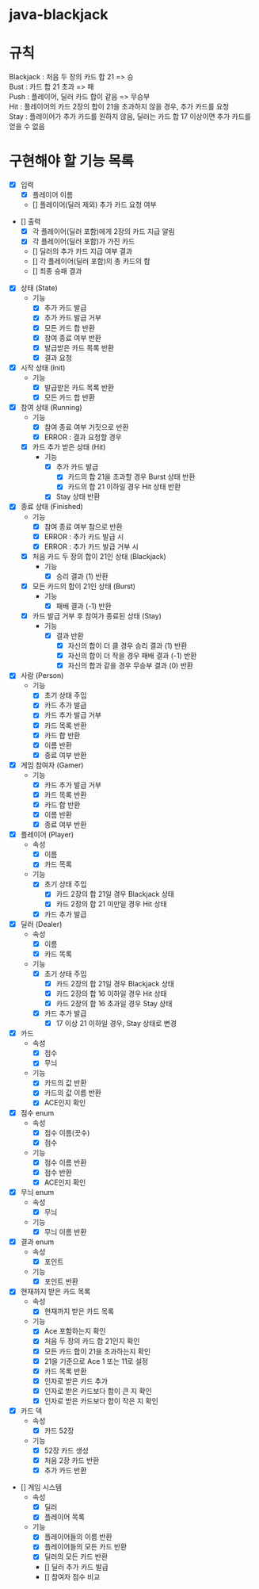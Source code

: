 # java-blackjack

# 규칙
Blackjack : 처음 두 장의 카드 합 21 => 승   
Bust : 카드 합 21 초과 => 패   
Push : 플레이어, 딜러 카드 합이 같음 => 무승부   
Hit : 플레이어의 카드 2장의 합이 21을 초과하지 않을 경우, 추가 카드를 요청   
Stay : 플레이어가 추가 카드를 원하지 않음, 딜러는 카드 합 17 이상이면 추가 카드를 얻을 수 없음

# 구현해야 할 기능 목록
- [x] 입력
    - [x] 플레이어 이름
    - [] 플레이어(딜러 제외) 추가 카드 요청 여부

- [] 출력
    - [x] 각 플레이어(딜러 포함)에게 2장의 카드 지급 알림
    - [x] 각 플레이어(딜러 포함)가 가진 카드
    - [] 딜러의 추가 카드 지급 여부 결과
    - [] 각 플레이어(딜러 포함)의 총 카드의 합
    - [] 최종 승패 결과

- [x] 상태 (State)
    - 기능
        - [x] 추가 카드 발급
        - [x] 추가 카드 발급 거부
        - [x] 모든 카드 합 반환
        - [x] 참여 종료 여부 반환
        - [x] 발급받은 카드 목록 반환
        - [x] 결과 요청

- [x] 시작 상태 (Init)
    - 기능
        - [x] 발급받은 카드 목록 반환
        - [x] 모든 카드 합 반환

- [x] 참여 상태 (Running)
    - 기능
        - [x] 참여 종료 여부 거짓으로 반환
        - [x] ERROR : 결과 요청할 경우

    - [x] 카드 추가 받은 상태 (Hit)
        - 기능
            - [x] 추가 카드 발급
                - [x] 카드의 합 21을 초과할 경우 Burst 상태 반환
                - [x] 카드의 합 21 이하일 경우 Hit 상태 반환
            - [x] Stay 상태 반환

- [x] 종료 상태 (Finished)
    - 기능
        - [x] 참여 종료 여부 참으로 반환
        - [x] ERROR : 추가 카드 발급 시
        - [x] ERROR : 추가 카드 발급 거부 시

    - [x] 처음 카드 두 장의 합이 21인 상태 (Blackjack)
        - 기능
            - [x] 승리 결과 (1) 반환
    - [x] 모든 카드의 합이 21인 상태 (Burst)
        - 기능
            - [x] 패배 결과 (-1) 반환

    - [x] 카드 발급 거부 후 참여가 종료된 상태 (Stay)
        - 기능
            - [x] 결과 반환
                - [x] 자신의 합이 더 클 경우 승리 결과 (1) 반환
                - [x] 자신의 합이 더 작을 경우 패배 결과 (-1) 반환
                - [x] 자신의 합과 같을 경우 무승부 결과 (0) 반환

- [x] 사람 (Person)
    - 기능
        - [x] 초기 상태 주입
        - [x] 카드 추가 발급
        - [x] 카드 추가 발급 거부
        - [x] 카드 목록 반환
        - [x] 카드 합 반환
        - [x] 이름 반환
        - [x] 종료 여부 반환

- [x] 게임 참여자 (Gamer)
    - 기능
        - [x] 카드 추가 발급 거부
        - [x] 카드 목록 반환
        - [x] 카드 합 반환
        - [x] 이름 반환
        - [x] 종료 여부 반환

- [x] 플레이어 (Player)
    - 속성
        - [x] 이름
        - [x] 카드 목록

    - 기능
        - [x] 초기 상태 주입
            - [x] 카드 2장의 합 21일 경우 Blackjack 상태
            - [x] 카드 2장의 합 21 미만일 경우 Hit 상태
        - [x] 카드 추가 발급

- [x] 딜러 (Dealer)
    - 속성
        - [x] 이름
        - [x] 카드 목록

    - 기능
        - [x] 초기 상태 주입
            - [x] 카드 2장의 합 21일 경우 Blackjack 상태
            - [x] 카드 2장의 합 16 이하일 경우 Hit 상태
            - [x] 카드 2장의 합 16 초과일 경우 Stay 상태
        - [x] 카드 추가 발급
            - [x] 17 이상 21 이하일 경우, Stay 상태로 변경

- [x] 카드
    - 속성
        - [x] 점수
        - [x] 무늬

    - 기능
        - [x] 카드의 값 반환
        - [x] 카드의 값 이름 반환
        - [x] ACE인지 확인

- [x] 점수 enum
    - 속성
        - [x] 점수 이름(끗수)
        - [x] 점수

    - 기능
        - [x] 점수 이름 반환
        - [x] 점수 반환
        - [x] ACE인지 확인

- [x] 무늬 enum
    - 속성
        - [x] 무늬

    - 기능
        - [x] 무늬 이름 반환

- [x] 결과 enum
    - 속성
        - [x] 포인트

    - 기능
        - [x] 포인트 반환

- [x] 현재까지 받은 카드 목록
    - 속성
        - [x] 현재까지 받은 카드 목록

    - 기능
        - [x] Ace 포함하는지 확인
        - [x] 처음 두 장의 카드 합 21인지 확인
        - [x] 모든 카드 합이 21을 초과하는지 확인
        - [x] 21을 기준으로 Ace 1 또는 11로 설정
        - [x] 카드 목록 반환
        - [x] 인자로 받은 카드 추가
        - [x] 인자로 받은 카드보다 합이 큰 지 확인
        - [x] 인자로 받은 카드보다 합이 작은 지 확인

- [x] 카드 덱
    - 속성
        - [x] 카드 52장

    - 기능
        - [x] 52장 카드 생성
        - [x] 처음 2장 카드 반환
        - [x] 추가 카드 반환

- [] 게임 시스템
    - 속성
        - [x] 딜러
        - [x] 플레이어 목록

    - 기능
        - [x] 플레이어들의 이름 반환
        - [x] 플레이어들의 모든 카드 반환
        - [x] 딜러의 모든 카드 반환
        - [] 딜러 추가 카드 발급
        - [] 참여자 점수 비교
